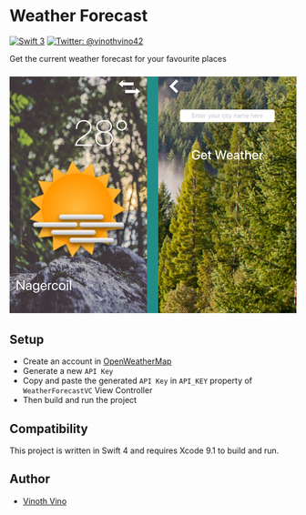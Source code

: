 # Weather Forecast

[![Swift 3](https://img.shields.io/badge/Swift-3.0-orange.svg?style=flat)](https://swift.org)
[![Twitter: @vinothvino42](https://img.shields.io/badge/Contact-Twitter-blue.svg?style=flat)](https://twitter.com/vinothvino42)

Get the current weather forecast for your favourite places

<h3 align="center">
<img src="screenshots.jpg" alt="Screenshot of Weather Forecast App for iOS" />
</h3>

## Setup

* Create an account in [OpenWeatherMap](https://openweathermap.org)
* Generate a new `API Key`
* Copy and paste the generated `API Key` in `API_KEY` property of `WeatherForecastVC` View Controller
* Then build and run the project

## Compatibility

This project is written in Swift 4 and requires Xcode 9.1 to build and run.

## Author

* [Vinoth Vino](https://twitter.com/vinothvino42)
